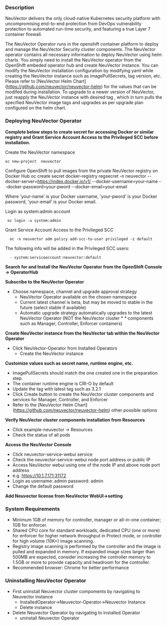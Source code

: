 
### Description
NeuVector delivers the only cloud-native Kubernetes security platform with uncompromising end-to-end protection from DevOps vulnerability protection to automated run-time security, and featuring a true Layer 7 container firewall.

The NeuVector Operator runs  in the openshift container platform to deploy and manage the NeuVector Security cluster components. The NeuVector operator contains all necessary information to deploy NeuVector using helm charts. You simply need to install the NeuVector operator from the OpenShift embeded operator hub and create NeuVector instance. You can modify the NeuVector installation configuration by modifying yaml while creating the NeuVector instance such as imagePullSecrets, tag version, etc. Please refer to [NeuVector Helm Chart] (https://github.com/neuvector/neuvector-helm) for the values that can be modifed during installation. To upgrade to a newer version of NeuVector, just reapply the NeuVector instance with desired tag , which in turn pulls the specified NeuVector image tags and upgrades as per upgrade plan configured on the helm chart. 

### Deploying NeuVector Operator
**Complete below steps to create secret for accessing Docker or similar registry and Grant Service Account Access to the Privileged SCC before installation.**

Create the NeuVector namespace

    oc new-project  neuvector
    
Configure OpenShift to pull images from the private NeuVector registry on Docker Hub
    oc create secret docker-registry regsecret -n neuvector --docker-server=https://index.docker.io/v1/ --docker-username=your-name --docker-password=your-pword --docker-email=your-email
    
Where ’your-name’ is your Docker username, ’your-pword’ is your Docker password, ’your-email’ is your Docker email.

Login as system:admin account

     oc login -u system:admin
     
Grant Service Account Access to the Privileged SCC

      oc -n neuvector adm policy add-scc-to-user privileged -z default
      
The following info will be added in the Privileged SCC users:

      - system:serviceaccount:neuvector:default

**Search for and Install the NeuVector Operator from the OpenShift Console -> OperatorHub**

**Subscribe to the NeuVector Operator**
* Choose namespace, channel and upgrade approval strategy
  *  NeuVector Operator available on the chosen namespace
  *  Current latest channel is beta, but may be moved to stable in the future (select stable if available)
  *  Automatic upgrade strategy automatically upgrades to the latest NeuVector Operator (NOT the NeuVector cluster   *   *  components such as Manager, Controller, Enforcer containers)

**Create NeuVector instance from the NeuVector tab within the NeuVector Operator**
* Click NeuVector-Operator from Installed Operators
  *  Create the NeuVector instance

**Customize values such as secret name, runtime engine, etc.**
* ImagePullSecrets should match the one created one in the preparation step.
* The container runtime engine is CRI-O by default
* Update the tag with latest tag such as 3.2.1
* Click Create button to create the NeuVector cluster components and services for Manager, Controller, and Enforcer
* Refer to the [NeuVector Helm Chart] (https://github.com/neuvector/neuvector-helm) other possible options

**Verify NeuVector cluster components installation from Resources**
* Click example-neuvector -> Resources
* Check the status of all pods

**Access the NeuVector Console**
* Click neuvector-service-webui service
* Check the neuvector-service-webui node port address or public IP
* Access NeuVector webui using one of the node IP and above node port address
* e.g. https://10.1.7.171:31172
* Login as username: admin password: admin
* Change the default password

**Add Neuvector license from NeuVector WebUI->setting**

### System Requirements
* Minimum 1GB of memory for controller, manager or all-in-one container; 1GB for enforcer.
* Shared CPU core for standard workloads, dedicated CPU (one or more) for enforcer for higher network throughput in Protect mode, or controller for high volume (10K+) image scanning.
* Registry image scanning is performed by the controller and the image is pulled and expanded in memory. If expanded image sizes larger than 500MB are expected, consider increasing the controller memory to 1.5GB or more to provide capacity and headroom for the controller.
* Recommended browser: Chrome for better performance

### Uninstalling NeuVector Operator

* First uninstall Neuvector cluster compoments by navigating to Neuvector instance
    *  InstalledOperator->Neuvector-Operator->Neuvector Instance
    *  Delete instance
* Delete Neuvector Operator by navigating to Installed Operator
    * uninstall Neuvector Operator

